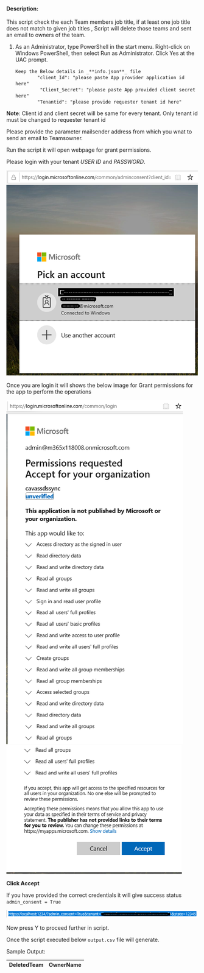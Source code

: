 #### Description:

This script check the each Team members job title, if at least one job title does not match to given job titles , Script will delete those teams and sent an email to owners of the team.

1.	As an Administrator, type PowerShell in the start menu. Right-click on Windows PowerShell, then select Run as Administrator. Click Yes at the UAC prompt.


        Keep the Below details in _**info.json**_ file
                "client_Id": "please paste App provider application id here" 
                 "Client_Secret": "please paste App provided client secret here" 
                "Tenantid": "please provide requester tenant id here"
                

**Note**: Client id and client secret will be same for every tenant. Only tenant id must be changed to requester tenant id

Please provide the parameter mailsender address from which you wnat to send an email to Teamsowner.

Run the script it will open webpage for grant permissions.

Please login with your tenant _USER ID_ and _PASSWORD_.

![Signin](https://github.com/Geetha63/MS-Teams-Scripts/blob/master/Images/Siginin.png)

Once you are login it will shows the below image for Grant permissions for the app to perform the operations

![GrantPermission](https://github.com/Geetha63/MS-Teams-Scripts/blob/master/Images/GrantPermissions.png)
![GrantPermission](https://github.com/Geetha63/MS-Teams-Scripts/blob/master/Images/GrantPermissions2.png)

**Click Accept**

If you have provided the correct credentials it will give success status `admin_consent = True`

![Admin Consent](https://github.com/Geetha63/MS-Teams-Scripts/blob/master/Images/AdminConsent.png)

Now press Y to proceed further in script.

Once the script executed below `output.csv` file will generate.

Sample Output:

 | DeletedTeam |OwnerName  |
 |-------------|-----------|
